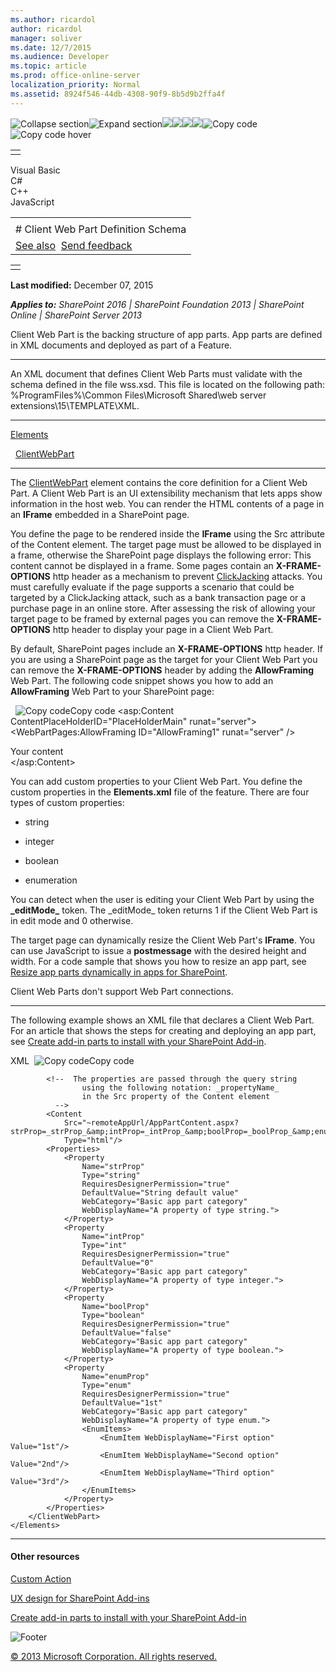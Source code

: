 ```yaml
---
ms.author: ricardol
author: ricardol
manager: soliver
ms.date: 12/7/2015
ms.audience: Developer
ms.topic: article
ms.prod: office-online-server
localization_priority: Normal
ms.assetid: 8924f546-44db-4308-90f9-8b5d9b2ffa4f
---
```


![Collapse
section](../icons/collapse_all.gif "Collapse section")![Expand
section](../icons/expand_all.gif "Expand section")![](../icons/collapse_all.gif)![](../icons/expand_all.gif)![](../icons/dropdown.gif)![](../icons/dropdownHover.gif)![Copy
code](../icons/copycode.gif "Copy code")![Copy code
hover](../icons/copycodeHighlight.gif "Copy code hover")
<table>
<tbody>
<tr class="odd">
<td align="left"></td>
</tr>
</tbody>
</table>

Visual Basic  
C\#  
C++  
JavaScript  

<table>
<tbody>
<tr class="odd">
<td align="left"><span id="runningHeaderText"></span></td>
</tr>
<tr class="even">
<td align="left"># Client Web Part Definition Schema</td>
</tr>
<tr class="odd">
<td align="left"><a href="#seeAlsoToggle">See also</a>  <span id="headfeedbackarea" class="feedbackhead"><a href="javascript:SubmitFeedback(&#39;docthis@Microsoft.com&#39;,&#39;&#39;,&#39;&#39;,&#39;&#39;,&#39;1.0.18082.1225&#39;,&#39;%0\dThank%20you%20for%20your%20feedback.%20The%20developer%20writing%20teams%20use%20your%20feedback%20to%20improve%20documentation.%20While%20we%20are%20reviewing%20your%20feedback,%20we%20may%20send%20you%20e-mail%20to%20ask%20for%20clarification%20or%20feedback%20on%20a%20solution.%20We%20do%20not%20use%20your%20e-mail%20address%20for%20any%20other%20purpose%20and%20we%20delete%20it%20after%20we%20finish%20our%20review.%0\AFor%20further%20information%20about%20the%20privacy%20policies%20of%20Microsoft,%20please%20see%20http://privacy.microsoft.com/en-us/default.aspx.%0\A%0\d&#39;,&#39;Customer%20feedback&#39;);">Send feedback</a></span></td>
</tr>
</tbody>
</table>

<table>
<colgroup>
<col width="100%" />
</colgroup>
<tbody>
<tr class="odd">
<td align="left"></td>
</tr>
</tbody>
</table>

**Last modified:** December 07, 2015

***Applies to:** SharePoint 2016 | SharePoint Foundation 2013 |
SharePoint Online | SharePoint Server 2013*

Client Web Part is the backing structure of app parts. App parts are
defined in XML documents and deployed as part of a Feature.


----------------------------------------------------------------------------------------------------------------------------------------------------------------------------------------------------------

An XML document that defines Client Web Parts must validate with the
schema defined in the file wss.xsd. This file is located on the
following path: %ProgramFiles%\\Common Files\\Microsoft Shared\\web
server extensions\\15\\TEMPLATE\\XML.


---------------------------------------------------------------------------------------------------------------------------------------------------------------------------------------------

[Elements](elements-element-custom-action.htm)

  [ClientWebPart](customactiongroup-element-custom-action.htm)


--------------------------------------------------------------------------------------------------------------------------------------------------------------------------------------------

The [ClientWebPart](customactiongroup-element-custom-action.htm) element
contains the core definition for a Client Web Part. A Client Web Part is
an UI extensibility mechanism that lets apps show information in the
host web. You can render the HTML contents of a page in an **IFrame**
embedded in a SharePoint page.

You define the page to be rendered inside the **IFrame** using the Src
attribute of the Content element. The target page must be allowed to be
displayed in a frame, otherwise the SharePoint page displays the
following error: <span class="ui">This content cannot be displayed in a
frame</span>. Some pages contain an **X-FRAME-OPTIONS** http header as a
mechanism to prevent
[ClickJacking](http://blogs.msdn.com/b/ieinternals/archive/2010/03/30/combating-clickjacking-with-x-frame-options.aspx)
attacks. You must carefully evaluate if the page supports a scenario
that could be targeted by a ClickJacking attack, such as a bank
transaction page or a purchase page in an online store. After assessing
the risk of allowing your target page to be framed by external pages you
can remove the **X-FRAME-OPTIONS** http header to display your page in a
Client Web Part.

By default, SharePoint pages include an **X-FRAME-OPTIONS** http header.
If you are using a SharePoint page as the target for your Client Web
Part you can remove the **X-FRAME-OPTIONS** header by adding the
**AllowFraming** Web Part. The following code snippet shows you how to
add an **AllowFraming** Web Part to your SharePoint page:

<span codelanguage="other"></span>
 
<span class="copyCode" onclick="CopyCode(this)"
onkeypress="CopyCode_CheckKey(this, event)"
onmouseover="ChangeCopyCodeIcon(this)"
onmouseout="ChangeCopyCodeIcon(this)" tabindex="0">![Copy
code](../icons/copycode.gif "Copy code")Copy code</span>
    <asp:Content ContentPlaceHolderID="PlaceHolderMain" runat="server">
        <WebPartPages:AllowFraming ID="AllowFraming1" runat="server" />
        <div>
            Your content
        </div>
    </asp:Content>

You can add custom properties to your Client Web Part. You define the
custom properties in the **Elements.xml** file of the feature. There are
four types of custom properties:

-   string

-   integer

-   boolean

-   enumeration

You can detect when the user is editing your Client Web Part by using
the **\_editMode\_** token. The <span
class="keyword">\_editMode\_</span> token returns 1 if the Client Web
Part is in edit mode and 0 otherwise.

The target page can dynamically resize the Client Web Part's **IFrame**.
You can use JavaScript to issue a **postmessage** with the desired
height and width. For a code sample that shows you how to resize an app
part, see [Resize app parts dynamically in apps for
SharePoint](http://code.msdn.microsoft.com/officeapps/SharePoint-2013-Resize-app-594acc88).

Client Web Parts don't support Web Part connections.


--------------------------------------------------------------------------------------------------------------------------------------------------------------------------------------------

The following example shows an XML file that declares a Client Web Part.
For an article that shows the steps for creating and deploying an app
part, see [Create add-in parts to install with your SharePoint
Add-in](http://msdn.microsoft.com/library/a2664289-6c56-4cb1-987a-22367fad55eb(Office.15).aspx).

<span codelanguage="xmlLang"></span>
XML 
<span class="copyCode" onclick="CopyCode(this)"
onkeypress="CopyCode_CheckKey(this, event)"
onmouseover="ChangeCopyCodeIcon(this)"
onmouseout="ChangeCopyCodeIcon(this)" tabindex="0">![Copy
code](../icons/copycode.gif "Copy code")Copy code</span>
    <?xml version="1.0" encoding="UTF-8"?>
    <Elements xmlns="http://schemas.microsoft.com/sharepoint/">
        <ClientWebPart
            Title="Basic app part"
            Name="Basic app part"
            Description="This is a basic app part with custom properties." >
            
            <!--  The properties are passed through the query string 
                    using the following notation: _propertyName_
                    in the Src property of the Content element  
              -->
            <Content
                Src="~remoteAppUrl/AppPartContent.aspx?strProp=_strProp_&amp;intProp=_intProp_&amp;boolProp=_boolProp_&amp;enumProp=_enumProp_&amp;editmode=_editMode_"
                Type="html"/>
            <Properties>
                <Property
                    Name="strProp"
                    Type="string"
                    RequiresDesignerPermission="true"
                    DefaultValue="String default value"
                    WebCategory="Basic app part category"
                    WebDisplayName="A property of type string.">
                </Property>
                <Property
                    Name="intProp"
                    Type="int"
                    RequiresDesignerPermission="true"
                    DefaultValue="0"
                    WebCategory="Basic app part category"
                    WebDisplayName="A property of type integer.">
                </Property>
                <Property
                    Name="boolProp"
                    Type="boolean"
                    RequiresDesignerPermission="true"
                    DefaultValue="false"
                    WebCategory="Basic app part category"
                    WebDisplayName="A property of type boolean.">
                </Property>
                <Property
                    Name="enumProp"
                    Type="enum"
                    RequiresDesignerPermission="true"
                    DefaultValue="1st"
                    WebCategory="Basic app part category"
                    WebDisplayName="A property of type enum.">
                    <EnumItems>
                        <EnumItem WebDisplayName="First option" Value="1st"/>
                        <EnumItem WebDisplayName="Second option" Value="2nd"/>
                        <EnumItem WebDisplayName="Third option" Value="3rd"/>
                    </EnumItems>
                </Property>
            </Properties>
        </ClientWebPart>
    </Elements>


-------------------------------------------------------------------------------------------------------------------------------------------------------------------------------------------

#### Other resources

[Custom
Action](http://msdn.microsoft.com/library/961f74b3-77c7-4e3d-ba4c-e7a13ed95b5f(Office.15).aspx)

[UX design for SharePoint
Add-ins](http://msdn.microsoft.com/library/d60f409a-b292-4c06-8128-88629091b753(Office.15).aspx)

[Create add-in parts to install with your SharePoint
Add-in](http://msdn.microsoft.com/library/a2664289-6c56-4cb1-987a-22367fad55eb(Office.15).aspx)

![Footer](../icons/footer.gif "Footer")

[© 2013 Microsoft Corporation. All rights
reserved.](office-2013-documentation-copyright-notice.htm)



